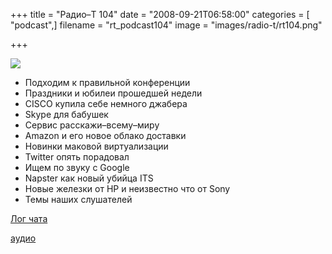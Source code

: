 +++
title = "Радио–Т 104"
date = "2008-09-21T06:58:00"
categories = [ "podcast",]
filename = "rt_podcast104"
image = "images/radio-t/rt104.png"

+++

![](https://radio-t.com/images/radio-t/rt104.png)

- Подходим к правильной конференции
- Праздники и юбилеи прошедшей недели
- CISCO купила себе немного джабера
- Skype для бабушек
- Сервис расскажи–всему–миру
- Amazon и его новое облако доставки
- Новинки маковой виртуализации
- Twitter опять порадовал
- Ищем по звуку с Google
- Napster как новый убийца ITS
- Новые железки от HP и неизвестно что от Sony
- Темы наших слушателей

[Лог чата](http://chat.radio-t.com/logs/radio-t-104.html)

[аудио](https://cdn.radio-t.com/rt_podcast104.mp3)
<audio src="https://cdn.radio-t.com/rt_podcast104.mp3" preload="none"></audio>

